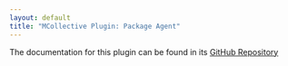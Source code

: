 ```yaml
---
layout: default
title: "MCollective Plugin: Package Agent"
---
```


The documentation for this plugin can be found in its [GitHub Repository](https://github.com/puppetlabs/mcollective-package-agent#readme)
